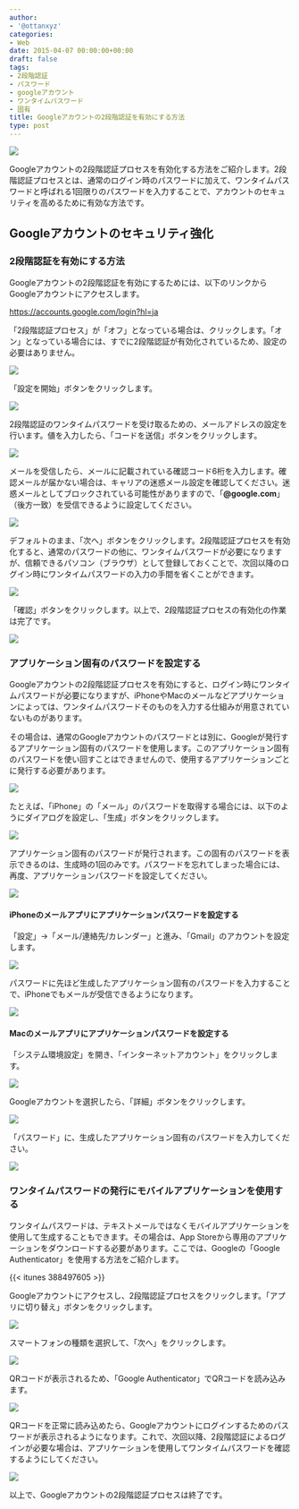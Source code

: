 ```yaml
---
author:
- '@ottanxyz'
categories:
- Web
date: 2015-04-07 00:00:00+00:00
draft: false
tags:
- 2段階認証
- パスワード
- googleアカウント
- ワンタイムパスワード
- 固有
title: Googleアカウントの2段階認証を有効にする方法
type: post
---
```


![](150406-552244eae9c14.jpg)

Googleアカウントの2段階認証プロセスを有効化する方法をご紹介します。2段階認証プロセスとは、通常のログイン時のパスワードに加えて、ワンタイムパスワードと呼ばれる1回限りのパスワードを入力することで、アカウントのセキュリティを高めるために有効な方法です。

## Googleアカウントのセキュリティ強化

### 2段階認証を有効にする方法

Googleアカウントの2段階認証を有効にするためには、以下のリンクからGoogleアカウントにアクセスします。

<https://accounts.google.com/login?hl=ja>

「2段階認証プロセス」が「オフ」となっている場合は、クリックします。「オン」となっている場合には、すでに2段階認証が有効化されているため、設定の必要はありません。

![](150406-552244f96828b.png)

「設定を開始」ボタンをクリックします。

![](150406-552244ee8cfe4.png)

2段階認証のワンタイムパスワードを受け取るための、メールアドレスの設定を行います。値を入力したら、「コードを送信」ボタンをクリックします。

![](150406-552244f0c3ee6.png)

メールを受信したら、メールに記載されている確認コード6桁を入力します。確認メールが届かない場合は、キャリアの迷惑メール設定を確認してください。迷惑メールとしてブロックされている可能性がありますので、「**@google.com**」（後方一致）を受信できるように設定してください。

![](150406-552244f2f09dc.png)

デフォルトのまま、「次へ」ボタンをクリックします。2段階認証プロセスを有効化すると、通常のパスワードの他に、ワンタイムパスワードが必要になりますが、信頼できるパソコン（ブラウザ）として登録しておくことで、次回以降のログイン時にワンタイムパスワードの入力の手間を省くことができます。

![](150406-552244f546f17.png)

「確認」ボタンをクリックします。以上で、2段階認証プロセスの有効化の作業は完了です。

![](150406-552244f79513b.png)

### アプリケーション固有のパスワードを設定する

Googleアカウントの2段階認証プロセスを有効にすると、ログイン時にワンタイムパスワードが必要になりますが、iPhoneやMacのメールなどアプリケーションによっては、ワンタイムパスワードそのものを入力する仕組みが用意されていないものがあります。

その場合は、通常のGoogleアカウントのパスワードとは別に、Googleが発行するアプリケーション固有のパスワードを使用します。このアプリケーション固有のパスワードを使い回すことはできませんので、使用するアプリケーションごとに発行する必要があります。

![](150406-552244fbd54c3.png)

たとえば、「iPhone」の「メール」のパスワードを取得する場合には、以下のようにダイアログを設定し、「生成」ボタンをクリックします。

![](150406-552244fe492bc.png)

アプリケーション固有のパスワードが発行されます。この固有のパスワードを表示できるのは、生成時の1回のみです。パスワードを忘れてしまった場合には、再度、アプリケーションパスワードを設定してください。

![](150406-552245007e27f.png)

#### iPhoneのメールアプリにアプリケーションパスワードを設定する

「設定」→「メール/連絡先/カレンダー」と進み、「Gmail」のアカウントを設定します。

![](150407-5523d0b845b75.png)

パスワードに先ほど生成したアプリケーション固有のパスワードを入力することで、iPhoneでもメールが受信できるようになります。

![](150407-5523d0b1a98c4.png)

#### Macのメールアプリにアプリケーションパスワードを設定する

「システム環境設定」を開き、「インターネットアカウント」をクリックします。

![](150407-5523d0bc35dc3.png)

Googleアカウントを選択したら、「詳細」ボタンをクリックします。

![](150407-5523d0bf6d887.png)

「パスワード」に、生成したアプリケーション固有のパスワードを入力してください。

![](150407-5523d0c2390d4.png)

### ワンタイムパスワードの発行にモバイルアプリケーションを使用する

ワンタイムパスワードは、テキストメールではなくモバイルアプリケーションを使用して生成することもできます。その場合は、App Storeから専用のアプリケーションをダウンロードする必要があります。ここでは、Googleの「Google Authenticator」を使用する方法をご紹介します。

{{< itunes 388497605 >}}

Googleアカウントにアクセスし、2段階認証プロセスをクリックします。「アプリに切り替え」ボタンをクリックします。

![](150407-5523d0c514aea.png)

スマートフォンの種類を選択して、「次へ」をクリックします。

![](150407-5523d0c8805bf.png)

QRコードが表示されるため、「Google Authenticator」でQRコードを読み込みます。

![](150407-5523d0cb8cd41.png)

QRコードを正常に読み込めたら、Googleアカウントにログインするためのパスワードが表示されるようになります。これで、次回以降、2段階認証によるログインが必要な場合は、アプリケーションを使用してワンタイムパスワードを確認するようにしてください。

![](150407-5523d0d03acdb.png)

以上で、Googleアカウントの2段階認証プロセスは終了です。
